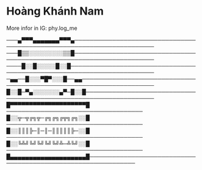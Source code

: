 # Hoàng Khánh Nam 
More infor in IG: phy.log_me


───▄▀▀▀▄▄▄▄▄▄▄▀▀▀▄───────────────────────────────────────────────────────────────────────
───█▒▒░░░░░░░░░▒▒█───────────────────────────────────────────────────────────────────────
────█░░█░░░░░█░░█────────────────────────────────────────────────────────────────────────
─▄▄──█░░░▀█▀░░░█──▄▄─────────────────────────────────────────────────────────────────────
█░░█─▀▄░░░░░░░▄▀─█░░█────────────────────────────────────────────────────────────────────
█▀▀▀▀▀▀▀▀▀▀▀▀▀▀▀▀▀▀▀▀█ ────────────────────────────────────
█░░╦─╦╔╗╦─╔╗╔╗╔╦╗╔╗░░█ ────────────────────────────────────
█░░║║║╠─║─║─║║║║║╠─░░█ ────────────────────────────────────
█░░╚╩╝╚╝╚╝╚╝╚╝╩─╩╚╝░░█ ────────────────────────────────────
█▄▄▄▄▄▄▄▄▄▄▄▄▄▄▄▄▄▄▄▄█──────────────────────────────────────────────────────────────
